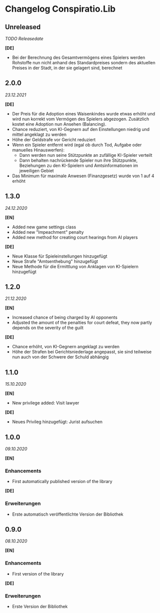 # Changelog Conspiratio.Lib

## Unreleased

_TODO Releasedate_

**[DE]**
- Bei der Berechnung des Gesamtvermögens eines Spielers werden Rohstoffe nun nicht anhand des Standardpreises sondern des aktuellen Preises in der Stadt, in der sie gelagert sind, berechnet

## 2.0.0

_23.12.2021_

**[DE]**
- Der Preis für die Adoption eines Waisenkindes wurde etwas erhöht und wird nun korrekt vom Vermögen des Spielers abgezogen. Zusätzlich kostet eine Adoption nun Ansehen (Balancing).
- Chance reduziert, von KI-Gegnern auf den Einstellungen niedrig und mittel angeklagt zu werden
- Höhe der Geldstrafe vor Gericht reduziert
- Wenn ein Spieler entfernt wird (egal ob durch Tod, Aufgabe oder manuelles Hinauswerfen):
  - Dann werden nun seine Stützpunkte an zufällige KI-Spieler verteilt
  - Dann behalten nachrückende Spieler nun ihre Stützpunkte, Beziehungen zu den KI-Spielern und Amtsinformationen im jeweiligen Gebiet
- Das Minimum für maximale Anwesen (Finanzgesetz) wurde von 1 auf 4 erhöht

## 1.3.0

_24.12.2020_

**[EN]**
- Added new game settings class
- Added new "Impeachment" penalty
- Added new method for creating court hearings from AI players

**[DE]**
- Neue Klasse für Spieleinstellungen hinzugefügt
- Neue Strafe "Amtsenthebung" hinzugefügt
- Neue Methode für die Ermittlung von Anklagen von KI-Spielern hinzugefügt

## 1.2.0

_21.12.2020_

**[EN]**
- Increased chance of being charged by AI opponents
- Adjusted the amount of the penalties for court defeat, they now partly depends on the severity of the guilt

**[DE]**
- Chance erhöht, von KI-Gegnern angeklagt zu werden
- Höhe der Strafen bei Gerichtsniederlage angepasst, sie sind teilweise nun auch von der Schwere der Schuld abhängig

## 1.1.0

_15.10.2020_

**[EN]**
- New privilege added: Visit lawyer

**[DE]**
- Neues Privileg hinzugefügt: Jurist aufsuchen

## 1.0.0

_09.10.2020_

**[EN]**
### Enhancements
- First automatically published version of the library

**[DE]**
### Erweiterungen
- Erste automatisch veröffentlichte Version der Bibliothek

## 0.9.0

_08.10.2020_

**[EN]**
### Enhancements
- First version of the library

**[DE]**
### Erweiterungen
- Erste Version der Bibliothek